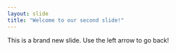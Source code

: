 ```yaml
---
layout: slide
title: "Welcome to our second slide!"
---
```

This is a brand new slide.
Use the left arrow to go back!
